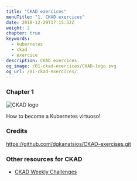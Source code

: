 ```yaml
---
title: "CKAD exercices"
menuTitle: "1. CKAD exercices"
date: 2018-12-29T17:15:52Z
weight: 2
chapter: true
keywords:
  - kubernetes
  - ckad
  - exercice
description: CKAD exercices.
og_image: /01-ckad-exercices/CKAD-logo.svg
og_url: /01-ckad-exercices/
---
```



### Chapter 1


![CKAD logo](CKAD-logo.svg)

How to become a Kubernetes virtuoso!

### Credits

https://github.com/dgkanatsios/CKAD-exercises.git

### Other resources for CKAD

- [CKAD Weekly Challenges](https://codeburst.io/kubernetes-ckad-weekly-challenges-overview-and-tips-7282b36a2681)
